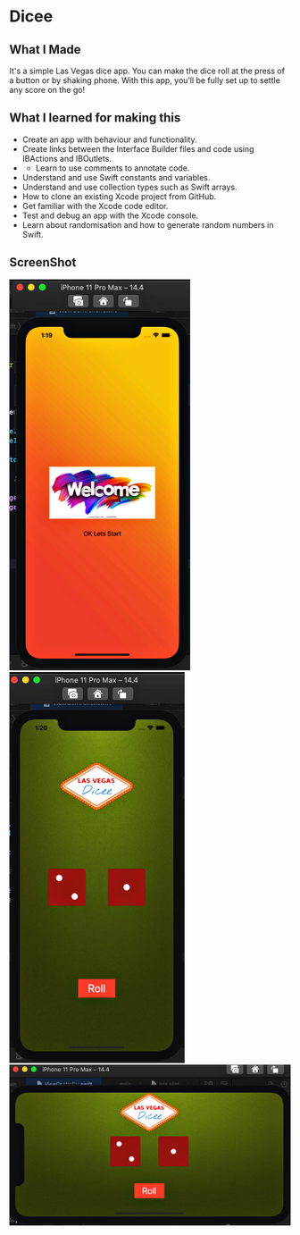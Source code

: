 
# Dicee

## What I Made

It's a simple Las Vegas dice app. You can make the dice roll at the press of a button or by shaking  phone. With this app, you’ll be fully set up to settle any score on the go!

## What I learned for making this

* Create an app with behaviour and functionality.
* Create links between the Interface Builder files and code using IBActions and IBOutlets.
* * Learn to use comments to annotate code.
* Understand and use Swift constants and variables.
* Understand and use collection types such as Swift arrays.
* How to clone an existing Xcode project from GitHub.
* Get familiar with the Xcode code editor.
* Test and debug an app with the Xcode console.
* Learn about randomisation and how to generate random numbers in Swift.

## ScreenShot

![Image1](Doc/Image1.png)
![Image2](Doc/Image2.png)
![Image3](Doc/Image3.png)
